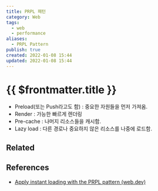 ```yaml
---
title: PRPL 패턴
category: Web
tags:
  - web
  - performance
aliases:
  - PRPL Pattern
publish: true
created: 2022-01-08 15:44
updated: 2022-01-08 15:44
---
```


# {{ $frontmatter.title }}

- Preload(또는 Push라고도 함) : 중요한 자원들을 먼저 가져옴.
- Render : 가능한 빠르게 렌더링
- Pre-cache : 나머지 리소스들을 캐시함.
- Lazy load : 다른 경로나 중요하지 않은 리소스를 나중에 로드함.

## Related

## References

- [Apply instant loading with the PRPL pattern (web.dev)](https://web.dev/apply-instant-loading-with-prpl/)
